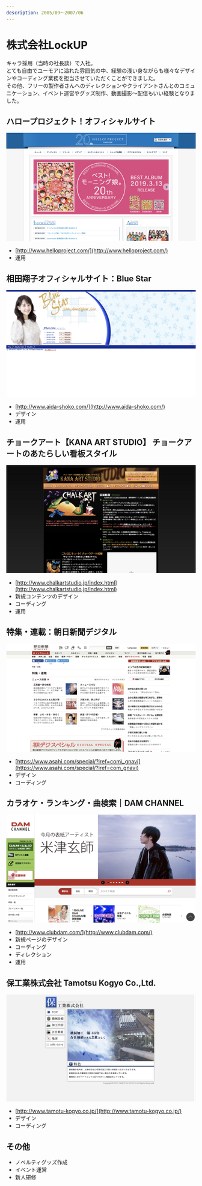 ```yaml
---
description: 2005/09～2007/06
---
```


# 株式会社LockUP

キャラ採用（当時の社長談）で入社。  
とても自由でユーモアに溢れた雰囲気の中、経験の浅い身ながらも様々なデザインやコーディング業務を担当させていただくことができました。  
その他、フリーの製作者さんへのディレクションやクライアントさんとのコミュニケーション、イベント運営やグッズ制作、動画撮影〜配信もいい経験となりました。

## ハロープロジェクト！オフィシャルサイト

![&#x30CF;&#x30ED;&#x30FC;&#x30D7;&#x30ED;&#x30B8;&#x30A7;&#x30AF;&#x30C8;&#xFF01;&#x30AA;&#x30D5;&#x30A3;&#x30B7;&#x30E3;&#x30EB;&#x30B5;&#x30A4;&#x30C8;](../.gitbook/assets/image%20%2811%29.png)

* [http://www.helloproject.com/](http://www.helloproject.com/)
* 運用

## 相田翔子オフィシャルサイト：Blue Star

![&#x76F8;&#x7530;&#x7FD4;&#x5B50;&#x30AA;&#x30D5;&#x30A3;&#x30B7;&#x30E3;&#x30EB;&#x30B5;&#x30A4;&#x30C8;&#xFF1A;Blue Star](../.gitbook/assets/image%20%2821%29.png)

* [http://www.aida-shoko.com/](http://www.aida-shoko.com/)
* デザイン
* 運用

## チョークアート【KANA ART STUDIO】 チョークアートのあたらしい看板スタイル

![&#x30C1;&#x30E7;&#x30FC;&#x30AF;&#x30A2;&#x30FC;&#x30C8;&#x3010;KANA ART STUDIO&#x3011; &#x30C1;&#x30E7;&#x30FC;&#x30AF;&#x30A2;&#x30FC;&#x30C8;&#x306E;&#x3042;&#x305F;&#x3089;&#x3057;&#x3044;&#x770B;&#x677F;&#x30B9;&#x30BF;&#x30A4;&#x30EB;](../.gitbook/assets/image%20%2816%29.png)

* [http://www.chalkartstudio.jp/index.html](http://www.chalkartstudio.jp/index.html)
* 新規コンテンツのデザイン
* コーディング
* 運用

## 特集・連載：朝日新聞デジタル

![&#x7279;&#x96C6;&#x30FB;&#x9023;&#x8F09;&#xFF1A;&#x671D;&#x65E5;&#x65B0;&#x805E;&#x30C7;&#x30B8;&#x30BF;&#x30EB;](../.gitbook/assets/image%20%2818%29.png)

* [https://www.asahi.com/special/?iref=com\_gnavi](https://www.asahi.com/special/?iref=com_gnavi)
* デザイン
* コーディング

## カラオケ・ランキング・曲検索｜DAM CHANNEL

![&#x30AB;&#x30E9;&#x30AA;&#x30B1;&#x30FB;&#x30E9;&#x30F3;&#x30AD;&#x30F3;&#x30B0;&#x30FB;&#x66F2;&#x691C;&#x7D22;&#xFF5C;DAM CHANNEL](../.gitbook/assets/image%20%2814%29.png)

* [http://www.clubdam.com/](http://www.clubdam.com/)
* 新規ページのデザイン
* コーディング
* ディレクション
* 運用

## 保工業株式会社 Tamotsu Kogyo Co.,Ltd.

![&#x4FDD;&#x5DE5;&#x696D;&#x682A;&#x5F0F;&#x4F1A;&#x793E; Tamotsu Kogyo Co.,Ltd.](../.gitbook/assets/image%20%2824%29.png)

* [http://www.tamotu-kogyo.co.jp/](http://www.tamotu-kogyo.co.jp/)
* デザイン
* コーディング

## その他

* ノベルティグッズ作成
* イベント運営
* 新人研修



